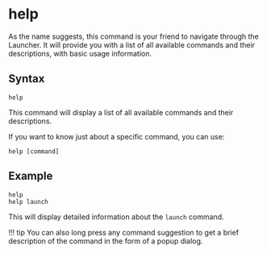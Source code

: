 # help

As the name suggests, this command is your friend to navigate through the Launcher. It will provide you with a list of all available commands and their descriptions, with basic usage information.

## Syntax
```
help
```
This command will display a list of all available commands and their descriptions.

If you want to know just about a specific command, you can use:
```
help [command]
```

## Example
```
help
help launch
```
This will display detailed information about the `launch` command.

!!! tip
    You can also long press any command suggestion to get a brief description of the command in the form of a popup dialog.